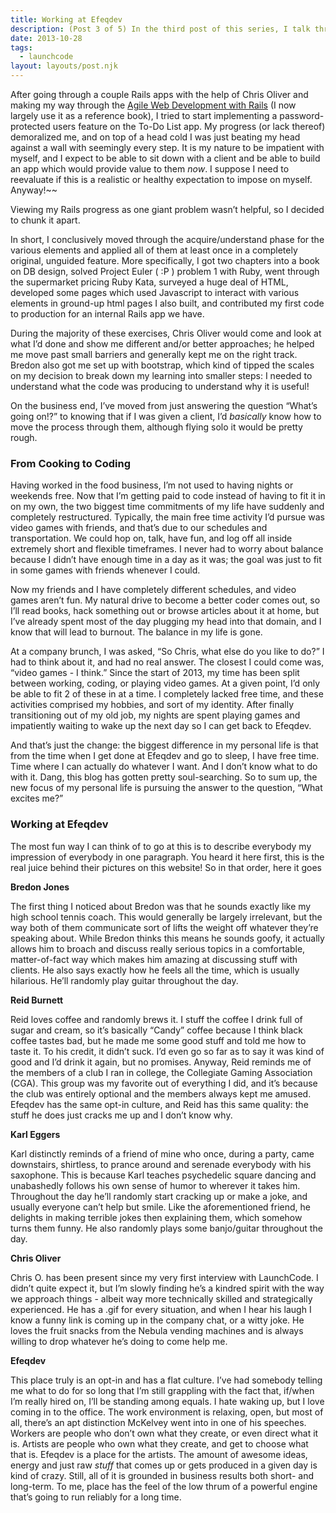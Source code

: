```yaml
---
title: Working at Efeqdev
description: (Post 3 of 5) In the third post of this series, I talk through how my approach to tackling learning quickly has evolved and give a rundown of all my coworkers. Man I had some rose tinted glasses.
date: 2013-10-28
tags:
  - launchcode
layout: layouts/post.njk
---
```


After going through a couple Rails apps with the help of Chris Oliver and making my way through the [Agile Web Development with Rails](https://pragprog.com/book/rails4/agile-web-development-with-rails-4) (I now largely use it as a reference book), I tried to start implementing a password-protected users feature on the To-Do List app. My progress (or lack thereof) demoralized me, and on top of a head cold I was just beating my head against a wall with seemingly every step. It is my nature to be impatient with myself, and I expect to be able to sit down with a client and be able to build an app which would provide value to them _now_. I suppose I need to reevaluate if this is a realistic or healthy expectation to impose on myself. Anyway!~~

Viewing my Rails progress as one giant problem wasn’t helpful, so I decided to chunk it apart.

In short, I conclusively moved through the acquire/understand phase for the various elements and applied all of them at least once in a completely original, unguided feature. More specifically, I got two chapters into a book on DB design, solved Project Euler ( :P ) problem 1 with Ruby, went through the supermarket pricing Ruby Kata, surveyed a huge deal of HTML, developed some pages which used Javascript to interact with various elements in ground-up html pages I also built, and contributed my first code to production for an internal Rails app we have.

During the majority of these exercises, Chris Oliver would come and look at what I’d done and show me different and/or better approaches; he helped me move past small barriers and generally kept me on the right track. Bredon also got me set up with bootstrap, which kind of tipped the scales on my decision to break down my learning into smaller steps: I needed to understand what the code was producing to understand why it is useful!

On the business end, I’ve moved from just answering the question “What’s going on!?” to knowing that if I was given a client, I’d _basically_ know how to move the process through them, although flying solo it would be pretty rough.

### From Cooking to Coding

Having worked in the food business, I’m not used to having nights or weekends free. Now that I’m getting paid to code instead of having to fit it in on my own, the two biggest time commitments of my life have suddenly and completely restructured. Typically, the main free time activity I’d pursue was video games with friends, and that’s due to our schedules and transportation. We could hop on, talk, have fun, and log off all inside extremely short and flexible timeframes. I never had to worry about balance because I didn’t have enough time in a day as it was; the goal was just to fit in some games with friends whenever I could.

Now my friends and I have completely different schedules, and video games aren’t fun. My natural drive to become a better coder comes out, so I’ll read books, hack something out or browse articles about it at home, but I’ve already spent most of the day plugging my head into that domain, and I know that will lead to burnout. The balance in my life is gone.

At a company brunch, I was asked, “So Chris, what else do you like to do?” I had to think about it, and had no real answer. The closest I could come was, “video games - I think.” Since the start of 2013, my time has been split between working, coding, or playing video games. At a given point, I’d only be able to fit 2 of these in at a time. I completely lacked free time, and these activities comprised my hobbies, and sort of my identity. After finally transitioning out of my old job, my nights are spent playing games and impatiently waiting to wake up the next day so I can get back to Efeqdev.

And that’s just the change: the biggest difference in my personal life is that from the time when I get done at Efeqdev and go to sleep, I have free time. Time where I can actually do whatever I want. And I don’t know what to do with it. Dang, this blog has gotten pretty soul-searching. So to sum up, the new focus of my personal life is pursuing the answer to the question, “What excites me?”

### Working at Efeqdev

The most fun way I can think of to go at this is to describe everybody my impression of everybody in one paragraph. You heard it here first, this is the real juice behind their pictures on this website! So in that order, here it goes

**Bredon Jones**

The first thing I noticed about Bredon was that he sounds exactly like my high school tennis coach. This would generally be largely irrelevant, but the way both of them communicate sort of lifts the weight off whatever they’re speaking about. While Bredon thinks this means he sounds goofy, it actually allows him to broach and discuss really serious topics in a comfortable, matter-of-fact way which makes him amazing at discussing stuff with clients. He also says exactly how he feels all the time, which is usually hilarious. He’ll randomly play guitar throughout the day.

**Reid Burnett**

Reid loves coffee and randomly brews it. I stuff the coffee I drink full of sugar and cream, so it’s basically “Candy” coffee because I think black coffee tastes bad, but he made me some good stuff and told me how to taste it. To his credit, it didn’t suck. I’d even go so far as to say it was kind of good and I’d drink it again, but no promises. Anyway, Reid reminds me of the members of a club I ran in college, the Collegiate Gaming Association (CGA). This group was my favorite out of everything I did, and it’s because the club was entirely optional and the members always kept me amused. Efeqdev has the same opt-in culture, and Reid has this same quality: the stuff he does just cracks me up and I don’t know why.

**Karl Eggers**

Karl distinctly reminds of a friend of mine who once, during a party, came downstairs, shirtless, to prance around and serenade everybody with his saxophone. This is because Karl teaches psychedelic square dancing and unabashedly follows his own sense of humor to wherever it takes him. Throughout the day he’ll randomly start cracking up or make a joke, and usually everyone can’t help but smile. Like the aforementioned friend, he delights in making terrible jokes then explaining them, which somehow turns them funny. He also randomly plays some banjo/guitar throughout the day.

**Chris Oliver**

Chris O. has been present since my very first interview with LaunchCode. I didn’t quite expect it, but I’m slowly finding he’s a kindred spirit with the way we approach things - albeit way more technically skilled and strategically experienced. He has a .gif for every situation, and when I hear his laugh I know a funny link is coming up in the company chat, or a witty joke. He loves the fruit snacks from the Nebula vending machines and is always willing to drop whatever he’s doing to come help me.

**Efeqdev**

This place truly is an opt-in and has a flat culture. I’ve had somebody telling me what to do for so long that I’m still grappling with the fact that, if/when I’m really hired on, I’ll be standing among equals. I hate waking up, but I love coming in to the office. The work environment is relaxing, open, but most of all, there’s an apt distinction McKelvey went into in one of his speeches. Workers are people who don’t own what they create, or even direct what it is. Artists are people who own what they create, and get to choose what that is. Efeqdev is a place for the artists. The amount of awesome ideas, energy and just raw _stuff_ that comes up or gets produced in a given day is kind of crazy. Still, all of it is grounded in business results both short- and long-term. To me, place has the feel of the low thrum of a powerful engine that’s going to run reliably for a long time.

